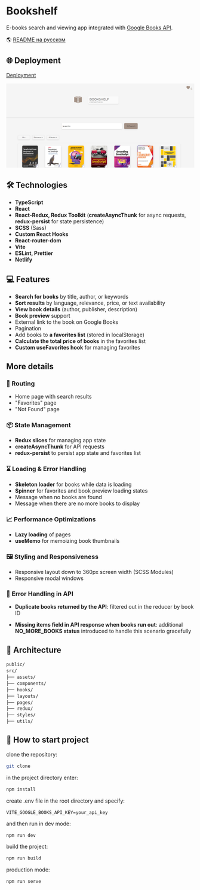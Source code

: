 # Bookshelf

E-books search and viewing app integrated with [Google Books API](https://developers.google.com/books).

🌎 [README на русском](./README.ru.md)

## 🌐 Deployment

[Deployment](https://bookshelfsearch.netlify.app/)

<img src='./src/assets/images/preview.png' alt="preview">

## 🛠️ Technologies

- **TypeScript**
- **React**
- **React-Redux, Redux Toolkit** (**createAsyncThunk** for async requests, **redux-persist** for state persistence)
- **SCSS** (Sass)
- **Custom React Hooks**
- **React-router-dom**
- **Vite**
- **ESLint, Prettier**
- **Netlify**

## 💻 Features

- **Search for books** by title, author, or keywords
- **Sort results** by language, relevance, price, or text availability
- **View book details** (author, publisher, description)
- **Book preview** support
- External link to the book on Google Books
- Pagination
- Add books to **a favorites list** (stored in localStorage)
- **Calculate the total price of books** in the favorites list
- **Custom useFavorites hook** for managing favorites

## More details

### 🧭 Routing

- Home page with search results
- "Favorites" page
- "Not Found" page

### 📦 State Management

- **Redux slices** for managing app state
- **createAsyncThunk** for API requests
- **redux-persist** to persist app state and favorites list

### ⌛ Loading & Error Handling

- **Skeleton loader** for books while data is loading
- **Spinner** for favorites and book preview loading states
- Message when no books are found
- Message when there are no more books to display

### 📈 Performance Optimizations

- **Lazy loading** of pages
- **useMemo** for memoizing book thumbnails

### 🖼️ Styling and Responsiveness

- Responsive layout down to 360px screen width (SCSS Modules)
- Responsive modal windows

### 🔧 Error Handling in API

- **Duplicate books returned by the API**: filtered out in the reducer by book ID

- **Missing items field in API response when books run out**: additional **NO_MORE_BOOKS status** introduced to handle this scenario gracefully

## 📁 Architecture

```bash
public/
src/
├── assets/
├── components/
├── hooks/
├── layouts/
├── pages/
├── redux/
├── styles/
├── utils/
```

## 🚀 How to start project

clone the repository:

```bash
git clone
```

in the project directory enter:

```bash
npm install
```

create .env file in the root directory and specify:

```
VITE_GOOGLE_BOOKS_API_KEY=your_api_key
```

and then run in dev mode:

```bash
npm run dev
```

build the project:

```bash
npm run build
```

production mode:

```bash
npm run serve
```
